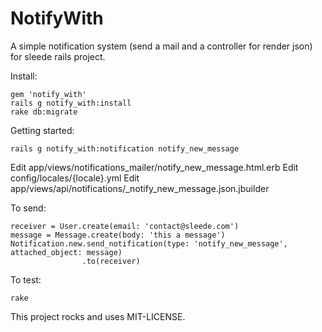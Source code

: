 NotifyWith
==========
A simple notification system (send a mail and a controller for render json) for sleede rails project.

Install:
```
gem 'notify_with'
rails g notify_with:install
rake db:migrate
```

Getting started:
```
rails g notify_with:notification notify_new_message
```
Edit app/views/notifications_mailer/notify_new_message.html.erb
Edit config/locales/{locale}.yml
Edit app/views/api/notifications/_notify_new_message.json.jbuilder

To send:
```
receiver = User.create(email: 'contact@sleede.com')
message = Message.create(body: 'this a message')
Notification.new.send_notification(type: 'notify_new_message', attached_object: message)
                .to(receiver)
```

To test:
```
rake
```

This project rocks and uses MIT-LICENSE.
